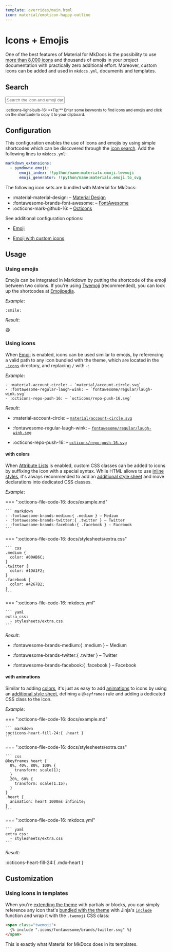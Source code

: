 ```yaml
---
template: overrides/main.html
icon: material/emoticon-happy-outline
---
```


# Icons + Emojis

One of the best features of Material for MkDocs is the possibility to use [more
than 8.000 icons][icon search] and thousands of emojis in your project 
documentation with practically zero additional effort. Moreover, custom icons 
can be added and used in `mkdocs.yml`, documents and templates.

  [icon search]: #search

## Search

<div class="mdx-iconsearch" data-mdx-component="iconsearch">
  <input
    class="md-input md-input--stretch mdx-iconsearch__input"
    placeholder="Search the icon and emoji database"
    data-mdx-component="iconsearch-query"
  />
  <div class="mdx-iconsearch-result" data-mdx-component="iconsearch-result">
    <div class="mdx-iconsearch-result__meta"></div>
    <ol class="mdx-iconsearch-result__list"></ol>
  </div>
</div>
<small>
  :octicons-light-bulb-16:
  **Tip:** Enter some keywords to find icons and emojis and click on the
  shortcode to copy it to your clipboard.
</small>

## Configuration

This configuration enables the use of icons and emojis by using simple
shortcodes which can be discovered through the [icon search]. Add the following
lines to `mkdocs.yml`:

``` yaml
markdown_extensions:
  - pymdownx.emoji:
      emoji_index: !!python/name:materialx.emoji.twemoji
      emoji_generator: !!python/name:materialx.emoji.to_svg
```

The following icon sets are bundled with Material for MkDocs:

- :material-material-design: – [Material Design]
- :fontawesome-brands-font-awesome: – [FontAwesome]
- :octicons-mark-github-16: – [Octicons]

See additional configuration options:

- [Emoji]
- [Emoji with custom icons]

  [Material Design]: https://materialdesignicons.com/
  [FontAwesome]: https://fontawesome.com/icons?d=gallery&m=free
  [Octicons]: https://octicons.github.com/
  [Emoji]: ../setup/extensions/python-markdown-extensions.md#emoji
  [Emoji with custom icons]: ../setup/extensions/python-markdown-extensions.md#custom-icons

## Usage

### Using emojis

Emojis can be integrated in Markdown by putting the shortcode of the emoji
between two colons. If you're using [Twemoji] (recommended), you can look up
the shortcodes at [Emojipedia].

_Example_:

```
:smile: 
```

_Result_:

:smile:

  [Twemoji]: https://twemoji.twitter.com/
  [Emojipedia]: https://emojipedia.org/twitter/

### Using icons

When [Emoji] is enabled, icons can be used similar to emojis, by referencing
a valid path to any icon bundled with the theme, which are located in the
[`.icons`][custom icons] directory, and replacing `/` with `-`:

_Example_:

```
- :material-account-circle: – `material/account-circle.svg`
- :fontawesome-regular-laugh-wink: – `fontawesome/regular/laugh-wink.svg`
- :octicons-repo-push-16: – `octicons/repo-push-16.svg`
```

_Result_:

- :material-account-circle: – [`material/account-circle.svg`][icon Material]
- :fontawesome-regular-laugh-wink: – [`fontawesome/regular/laugh-wink.svg`][icon FontAwesome]
- :octicons-repo-push-16: – [`octicons/repo-push-16.svg`][icon Octicons]

  [custom icons]: https://github.com/squidfunk/mkdocs-material/tree/master/material/.icons
  [icon Material]: https://raw.githubusercontent.com/squidfunk/mkdocs-material/master/material/.icons/material/account-circle.svg
  [icon FontAwesome]: https://raw.githubusercontent.com/squidfunk/mkdocs-material/master/material/.icons/fontawesome/regular/laugh-wink.svg
  [icon Octicons]: https://raw.githubusercontent.com/squidfunk/mkdocs-material/master/material/.icons/octicons/repo-push-16.svg

#### with colors

When [Attribute Lists] is enabled, custom CSS classes can be added to icons by
suffixing the icon with a special syntax. While HTML allows to use
[inline styles], it's always recommended to add an [additional style sheet] and
move declarations into dedicated CSS classes.

<style>
  .medium {
    color: #00AB6C;
  }
  .twitter {
    color: #1DA1F2;
  }
  .facebook {
    color: #4267B2;
  }
</style>

_Example_:

=== ":octicons-file-code-16: docs/example.md"

    ``` markdown
    - :fontawesome-brands-medium:{ .medium } – Medium
    - :fontawesome-brands-twitter:{ .twitter } – Twitter
    - :fontawesome-brands-facebook:{ .facebook } – Facebook
    ```

=== ":octicons-file-code-16: docs/stylesheets/extra.css"

    ``` css
    .medium {
      color: #00AB6C;
    }
    .twitter {
      color: #1DA1F2;
    }
    .facebook {
      color: #4267B2;
    }
    ```

=== ":octicons-file-code-16: mkdocs.yml"

    ``` yaml
    extra_css:
      - stylesheets/extra.css
    ```

_Result_:

- :fontawesome-brands-medium:{ .medium } – Medium
- :fontawesome-brands-twitter:{ .twitter } – Twitter
- :fontawesome-brands-facebook:{ .facebook } – Facebook

  [Attribute Lists]: ../setup/extensions/python-markdown.md#attribute-lists
  [inline styles]: https://developer.mozilla.org/en-US/docs/Web/HTML/Global_attributes/style
  [additional style sheet]: ../customization.md#additional-css

#### with animations

Similar to adding [colors], it's just as easy to add [animations] to icons by
using an [additional style sheet], defining a `@keyframes` rule and adding a
dedicated CSS class to the icon.

_Example_:

=== ":octicons-file-code-16: docs/example.md"

    ``` markdown
    :octicons-heart-fill-24:{ .heart }
    ```

=== ":octicons-file-code-16: docs/stylesheets/extra.css"

    ``` css
    @keyframes heart {
      0%, 40%, 80%, 100% {
        transform: scale(1);
      }
      20%, 60% {
        transform: scale(1.15);
      }
    }
    .heart {
      animation: heart 1000ms infinite;
    }
    ```

=== ":octicons-file-code-16: mkdocs.yml"

    ``` yaml
    extra_css:
      - stylesheets/extra.css
    ```

_Result_:

:octicons-heart-fill-24:{ .mdx-heart }

  [colors]: #with-colors
  [animations]: https://developer.mozilla.org/en-US/docs/Web/CSS/animation

## Customization

### Using icons in templates

When you're [extending the theme] with partials or blocks, you can simply
reference any icon that's [bundled with the theme][icon search] with Jinja's
[`include`][include] function and wrap it with the `.twemoji` CSS class:

``` html
<span class="twemoji">
  {% include ".icons/fontawesome/brands/twitter.svg" %}
</span>
```

This is exactly what Material for MkDocs does in its templates.

  [extending the theme]: ../customization.md#extending-the-theme
  [include]: https://jinja.palletsprojects.com/en/2.11.x/templates/#include
